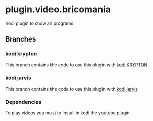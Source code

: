 # plugin.video.bricomania
Kodi plugin to show all programs

## Branches

### kodi krypton

This branch contains the code to use this plugin with [kodi KRYPTON](https://kodi.tv/kodi-v17-1-krypton)

### kodi jarvis

This branch contains the code to use this plugin with [kodi jarvis](https://kodi.tv/article/kodi-161-%E2%80%93-jarvis-%E2%80%93-mark-xvi)


### Dependencies

To play videos you must to install in kodi the youtube plugin
